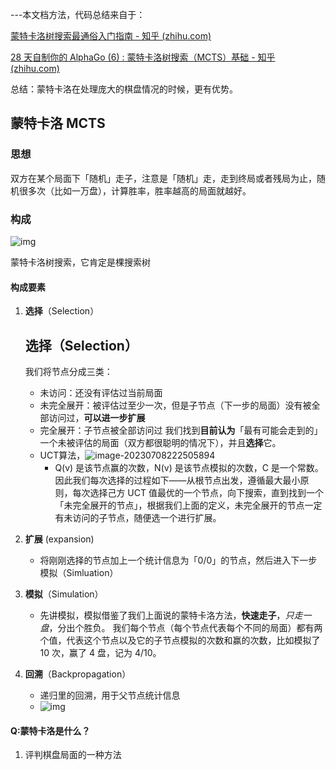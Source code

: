 ---本文档方法，代码总结来自于：

[蒙特卡洛树搜索最通俗入门指南 - 知乎 (zhihu.com)](https://zhuanlan.zhihu.com/p/53948964)

[28 天自制你的 AlphaGo (6) : 蒙特卡洛树搜索（MCTS）基础 - 知乎 (zhihu.com)](https://zhuanlan.zhihu.com/p/25345778)

总结：蒙特卡洛在处理庞大的棋盘情况的时候，更有优势。

## 蒙特卡洛 MCTS

### 思想

双方在某个局面下「随机」走子，注意是「随机」走，走到终局或者残局为止，随机很多次（比如一万盘），计算胜率，胜率越高的局面就越好。

### 构成

![img](https://pic1.zhimg.com/80/v2-b958662a0be8daf52bea1cd735a7575c_720w.webp)

蒙特卡洛树搜索，它肯定是棵搜索树

#### 构成要素

1. **选择**（Selection）

   ## **选择（Selection）**

   我们将节点分成三类：

   - 未访问：还没有评估过当前局面
   - 未完全展开：被评估过至少一次，但是子节点（下一步的局面）没有被全部访问过，**可以进一步扩展**
   - 完全展开：子节点被全部访问过
     我们找到**目前认为**「最有可能会走到的」一个未被评估的局面（双方都很聪明的情况下），并且**选择**它。
   - UCT算法，![image-20230708222505894](C:\Users\GongT\AppData\Roaming\Typora\typora-user-images\image-20230708222505894.png)
     - Q(v) 是该节点赢的次数，N(v) 是该节点模拟的次数，C 是一个常数。
       因此我们每次选择的过程如下——从根节点出发，遵循最大最小原则，每次选择己方 UCT 值最优的一个节点，向下搜索，直到找到一个
       「未完全展开的节点」，根据我们上面的定义，未完全展开的节点一定有未访问的子节点，随便选一个进行扩展。

2. **扩展** (expansion)

   - 将刚刚选择的节点加上一个统计信息为「0/0」的节点，然后进入下一步模拟（Simluation）

3. **模拟**（Simulation）

   - 先讲模拟，模拟借鉴了我们上面说的蒙特卡洛方法，**快速走子**，*只走一盘*，分出个胜负。
     我们每个节点（每个节点代表每个不同的局面）都有两个值，代表这个节点以及它的子节点模拟的次数和赢的次数，比如模拟了 10 次，赢了 4 盘，记为 4/10。

4. **回溯**（Backpropagation）

   - 递归里的回溯，用于父节点统计信息
   - ![img](https://pic1.zhimg.com/80/v2-b958662a0be8daf52bea1cd735a7575c_720w.webp)

#### Q:蒙特卡洛是什么？

1. 评判棋盘局面的一种方法

